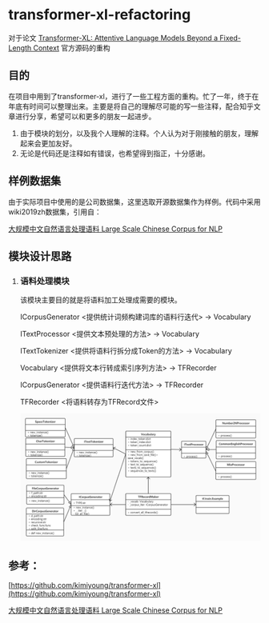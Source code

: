 # transformer-xl-refactoring
对于论文 [Transformer-XL: Attentive Language Models Beyond a Fixed-Length Context](http://arxiv.org/abs/1901.02860) 官方源码的重构

## 目的

在项目中用到了transformer-xl，进行了一些工程方面的重构。忙了一年，终于在年底有时间可以整理出来。主要是将自己的理解尽可能的写一些注释，配合知乎文章进行分享，希望可以和更多的朋友一起进步。 

1. 由于模块的划分，以及我个人理解的注释。个人认为对于刚接触的朋友，理解起来会更加友好。
2. 无论是代码还是注释如有错误，也希望得到指正，十分感谢。

## 样例数据集

由于实际项目中使用的是公司数据集，这里选取开源数据集作为样例。代码中采用wiki2019zh数据集，引用自：

 [大规模中文自然语言处理语料 Large Scale Chinese Corpus for NLP](https://github.com/brightmart/nlp_chinese_corpus ) 

## 模块设计思路

1. ### 语料处理模块

   该模块主要目的就是将语料加工处理成需要的模块。

   ICorpusGenerator  <提供统计词频构建词库的语料行迭代> -> Vocabulary

   ITextProcessor <提供文本预处理的方法> -> Vocabulary

   ITextTokenizer <提供将语料行拆分成Token的方法> -> Vocabulary

   Vocabulary <提供将文本行转成索引序列方法> -> TFRecorder

   ICorpusGenerator  <提供语料行迭代方法> -> TFRecorder

   TFRecorder <将语料转存为TFRecord文件>

   ![预处理模块](diagram/corpus_processing.png)



## 参考：

[https://github.com/kimiyoung/transformer-xl](https://github.com/kimiyoung/transformer-xl)

 [大规模中文自然语言处理语料 Large Scale Chinese Corpus for NLP](https://github.com/brightmart/nlp_chinese_corpus ) 

## 